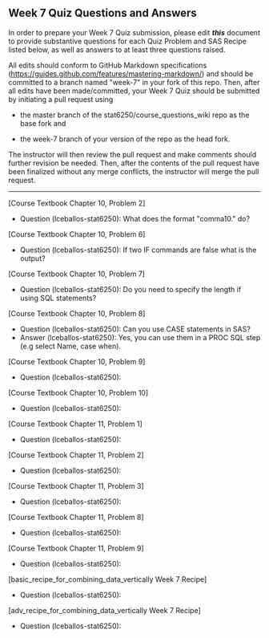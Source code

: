 ## Week 7 Quiz Questions and Answers

In order to prepare your Week 7 Quiz submission, please edit ***this*** document to provide substantive questions for each Quiz Problem and SAS Recipe listed below, as well as answers to at least three questions raised.

All edits should conform to GitHub Markdown specifications (https://guides.github.com/features/mastering-markdown/) and should be committed to a branch named "week-7" in your fork of this repo. Then, after all edits have been made/committed, your Week 7 Quiz should be submitted by initiating a pull request using

- the master branch of the stat6250/course_questions_wiki repo as the base fork and

- the week-7 branch of your version of the repo as the head fork.

The instructor will then review the pull request and make comments should further revision be needed. Then, after the contents of the pull request have been finalized without any merge conflicts, the instructor will merge the pull request.

********************************************************************************



[Course Textbook Chapter 10, Problem 2]
- Question (lceballos-stat6250): What does the format "comma10." do?



[Course Textbook Chapter 10, Problem 6]
- Question (lceballos-stat6250): If two IF commands are false what is the output?



[Course Textbook Chapter 10, Problem 7]
- Question (lceballos-stat6250): Do you need to specify the length if using SQL statements?



[Course Textbook Chapter 10, Problem 8]
- Question (lceballos-stat6250): Can you use CASE statements in SAS?
- Answer (lceballos-stat6250): Yes, you can use them in a PROC SQL step (e.g select Name, case when).



[Course Textbook Chapter 10, Problem 9]
- Question (lceballos-stat6250):



[Course Textbook Chapter 10, Problem 10]
- Question (lceballos-stat6250):



[Course Textbook Chapter 11, Problem 1]
- Question (lceballos-stat6250):



[Course Textbook Chapter 11, Problem 2]
- Question (lceballos-stat6250):



[Course Textbook Chapter 11, Problem 3]
- Question (lceballos-stat6250):



[Course Textbook Chapter 11, Problem 8]
- Question (lceballos-stat6250):



[Course Textbook Chapter 11, Problem 9]
- Question (lceballos-stat6250):



[basic_recipe_for_combining_data_vertically Week 7 Recipe]
- Question (lceballos-stat6250):



[adv_recipe_for_combining_data_vertically Week 7 Recipe]
- Question (lceballos-stat6250):


